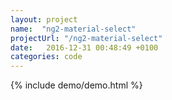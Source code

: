 ```yaml
---
layout: project
name:  "ng2-material-select"
projectUrl: "/ng2-material-select"
date:   2016-12-31 00:48:49 +0100
categories: code
---
```


{% include demo/demo.html %}

